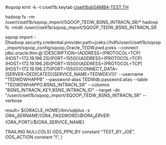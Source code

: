 #sqoop
kinit -k -t cisetl1b.keytab  cisetl1b@SAMBA-TEST.TH

hadoop fs -rm /user/cisetl1b/sqoop_import/SQOOP_TEDW_BSNS_INTRACN_SR/*
hadoop fs -rmdir /user/cisetl1b/sqoop_import/SQOOP_TEDW_BSNS_INTRACN_SR

sqoop import 
-Dhadoop.security.credential.provider.path=jceks://hdfs/user/cisetl1b/sqoop_import/sqoop_config/sqoop_Oracle_TEDW.pwd.jceks --connect jdbc:oracle:thin:@'(DESCRIPTION=(ADDRESS=(PROTOCOL=TCP)(HOST=172.19.196.25)(PORT=1550))(ADDRESS=(PROTOCOL=TCP)(HOST=172.19.196.26)(PORT=1550))(ADDRESS=(PROTOCOL=TCP)(HOST=172.19.196.27)(PORT=1550))(CONNECT_DATA=(SERVER=DEDICATED)(SERVICE_NAME=TEDWDEV)))' --username "TEDWDWHAPPB" --password-alias TEDWdb.password.alias --table "TEDWDWHAPPO.BSNS_INTRACN_SR" --columns "BSNS_INTRACN_KEY,BSNS_INTRACN_ID" --target
-dir "/user/cisetl1b/sqoop_import/SQOOP_TEDW_BSNS_INTRACN_SR" --verbose

result=`${ORACLE_HOME}/bin/sqlplus -s ${ORA_USERNAME}/${ORA_PASSWORD}@${ORA_SERVER}:${ORA_PORT}/${ORA_SERVICE_NAME}


TRAILING NULLCOLS( 
    ODS_PPN_BY constant "TEST_BY_JOE", 
    ODS_ACTION constant "I", 
) 
